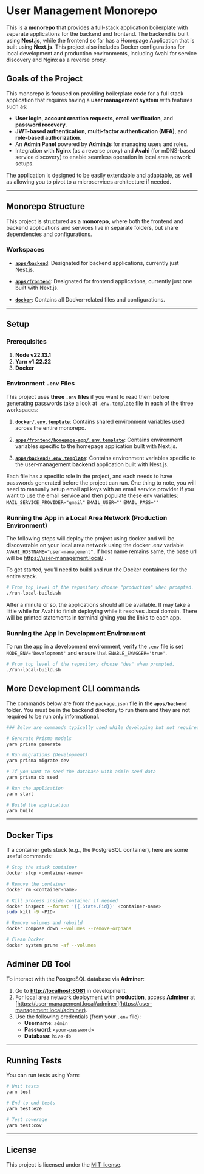 # User Management Monorepo

This is a **monorepo** that provides a full-stack application boilerplate with separate applications for the backend and frontend. The backend is built using **Nest.js**, while the frontend so far has a Homepage Application that is built using **Next.js**. This project also includes Docker configurations for local development and production environments, including Avahi for service discovery and Nginx as a reverse proxy.

## Goals of the Project

This monorepo is focused on providing boilerplate code for a full stack application that requires having a **user management system** with features such as:

- **User login**, **account creation requests**, **email verification**, and **password recovery**.
- **JWT-based authentication**, **multi-factor authentication (MFA)**, and **role-based authorization**.
- An **Admin Panel** powered by **Admin.js** for managing users and roles.
- Integration with **Nginx** (as a reverse proxy) and **Avahi** (for mDNS-based service discovery) to enable seamless operation in local area network setups.

The application is designed to be easily extendable and adaptable, as well as allowing you to pivot to a microservices architecture if needed.

---

## Monorepo Structure

This project is structured as a **monorepo**, where both the frontend and backend applications and services live in separate folders, but share dependencies and configurations.

### Workspaces

- [**`apps/backend`**](https://github.com/patlee12/user-management/tree/main/apps/backend): Designated for backend applications, currently just Nest.js.

- [**`apps/frontend`**](https://github.com/patlee12/user-management/tree/main/apps/frontend): Designated for frontend applications, currently just one built with Next.js.

- [**`docker`**](https://github.com/patlee12/user-management/tree/main/docker): Contains all Docker-related files and configurations.

---

## Setup

### Prerequisites

1. **Node v22.13.1**
2. **Yarn v1.22.22**
3. **Docker**

### Environment `.env` Files

This project uses **three `.env` files** if you want to read them before generating passwords take a look at `.env.template` file in each of the three workspaces:

1. [**`docker/.env.template`**](https://github.com/patlee12/user-management/blob/main/docker/.env.template): Contains shared environment variables used across the entire monorepo.

2. [**`apps/frontend/homepage-app/.env.template`**](https://github.com/patlee12/user-management/blob/main/apps/frontend/homepage-app/.env.template): Contains environment variables specific to the homepage application built with Next.js.

3. [**`apps/backend/.env.template`**](https://github.com/patlee12/user-management/blob/main/apps/backend/.env.template): Contains environment variables specific to the user-management **backend** application built with Nest.js.

Each file has a specific role in the project, and each needs to have passwords generated before the project can run. One thing to note, you will need to manually setup email api keys with an email service provider if you want to use the email service and then populate these env variables: `MAIL_SERVICE_PROVIDER="gmail"` `EMAIL_USER=""` `EMAIL_PASS=""`

### Running the App in a Local Area Network (Production Environment)

The following steps will deploy the project using docker and will be discoverable on your local area network using the docker .env variable `AVAHI_HOSTNAME="user-management"`.
If host name remains same, the base url will be <https://user-management.local/> .

To get started, you’ll need to build and run the Docker containers for the entire stack.

```bash
# From top level of the repository choose "production" when prompted.
./run-local-build.sh
```

After a minute or so, the applications should all be available. It may take a little while for Avahi to finish deploying while it resolves .local domain. There will be printed statements in terminal giving you the links to each app.

### Running the App in Development Environment

To run the app in a development environment, verify the `.env` file is set `NODE_ENV='Development'` and ensure that `ENABLE_SWAGGER='true'`.

```bash
# From top level of the repository choose "dev" when prompted.
./run-local-build.sh
```

## More Development CLI commands

The commands below are from the `package.json` file in the **`apps/backend`** folder. You must be in the backend directory to run them and they are not required to be run only informational.

```bash
### Below are commands typically used while developing but not required #####

# Generate Prisma models
yarn prisma generate

# Run migrations (Development)
yarn prisma migrate dev

# If you want to seed the database with admin seed data
yarn prisma db seed

# Run the application
yarn start

# Build the application
yarn build
```

---

## Docker Tips

If a container gets stuck (e.g., the PostgreSQL container), here are some useful commands:

```bash
# Stop the stuck container
docker stop <container-name>

# Remove the container
docker rm <container-name>

# Kill process inside container if needed
docker inspect --format '{{.State.Pid}}' <container-name>
sudo kill -9 <PID>

# Remove volumes and rebuild
docker compose down --volumes --remove-orphans

# Clean Docker
docker system prune -af --volumes
```

## Adminer DB Tool

To interact with the PostgreSQL database via **Adminer**:

1. Go to **[http://localhost:8081](http://localhost:8081)** in development.
2. For local area network deployment with **production**, access **Adminer** at [https://user-management.local/adminer](https://user-management.local/adminer).
3. Use the following credentials (from your `.env` file):
   - **Username**: `admin`
   - **Password**: `<your-password>`
   - **Database**: `hive-db`

---

## Running Tests

You can run tests using Yarn:

```bash
# Unit tests
yarn test

# End-to-end tests
yarn test:e2e

# Test coverage
yarn test:cov
```

---

## License

This project is licensed under the [MIT license](LICENSE).
